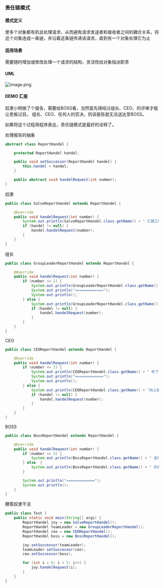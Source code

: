 ### 责任链模式

#### 模式定义
使多个对象都有机会处理请求，从而避免请求发送者和接收者之间的耦合关系，将这个对象连成一条链，并沿着这条链传递该请求，直到有一个对象处理它为止

#### 适用场景
需要随时增加或修改处理一个请求的结构，灵活性给对象指派职责

#### UML
![image.png](http://img.masterjoy.top/20190924/eeee809bcd64fed6e42d0c7cac389e00.png)

#### DEMO 汇报
奴隶小明做了个报告，需要给BOSS看，当然首先得经过组长、CEO、的评审才能让老板过目。
组长、CEO、任何人的否决，则该报告就无法送达至BOSS。

如果将这个过程用程序表达，责任链模式是最好的诠释了。

处理报告的抽象
```java
abstract class ReportHandel {

    protected ReportHandel handel;

    public void setSuccessor(ReportHandel handel) {
        this.handel = handel;
    }

    public abstract void handelRequest(int number);
}
```
奴隶
```java
public class SalveReportHandel extends ReportHandel {

    @Override
    public void handelRequest(int number) {
        System.out.println(SalveReportHandel.class.getName() + " 汇报工作" + number);
        if (handel != null) {
            handel.handelRequest(number);
        }
    }
}
```
组长
```java
public class GroupLeaderReportHandel extends ReportHandel {

    @Override
    public void handelRequest(int number) {
        if (number <= 1) {
            System.out.println(GroupLeaderReportHandel.class.getName() + " 听了汇报,感觉像屎一样,回去重写");
            System.out.println("=============");
            System.out.println();
        } else {
            System.out.println(GroupLeaderReportHandel.class.getName() + "向上级汇报");
            if (handel != null) {
                handel.handelRequest(number);
            }
        }
    }
}
```
CEO
```java
public class CEOReportHandel extends ReportHandel {

    @Override
    public void handelRequest(int number) {
        if (number <= 2) {
            System.out.println(CEOReportHandel.class.getName() + " 听了汇报,感觉像屎一样,回去重写");
            System.out.println("=============");
            System.out.println();
        } else {
            System.out.println(CEOReportHandel.class.getName() + "向上级汇报");
            if (handel != null) {
                handel.handelRequest(number);
            }
        }
    }
}
```
BOSS
```java
public class BossReportHandel extends ReportHandel {

    @Override
    public void handelRequest(int number) {
        if (number <= 3) {
            System.out.println(BossReportHandel.class.getName() + " 这什么狗屁玩意");
        } else  {
            System.out.println(BossReportHandel.class.getName() + " 你真是个天才, 继续努力");
        }

        System.out.println("=============");
        System.out.println();
    }
}
```
鞭策奴隶干活
```java
public class Test {
    public static void main(String[] args) {
        ReportHandel joy = new SalveReportHandel();
        ReportHandel teamLeader = new GroupLeaderReportHandel();
        ReportHandel ceo = new CEOReportHandel();
        ReportHandel boss = new BossReportHandel();

        joy.setSuccessor(teamLeader);
        teamLeader.setSuccessor(ceo);
        ceo.setSuccessor(boss);

        for (int i = 0; i < 5; i++) {
            joy.handelRequest(i);
        }
    }
}
```